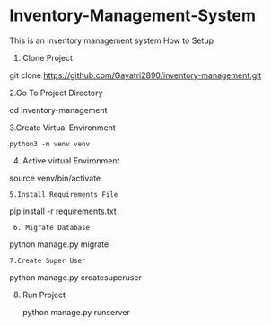 # Inventory-Management-System
This is an Inventory management system 
How to Setup
1. Clone Project
   
 git clone https://github.com/Gayatri2890/inventory-management.git

   2.Go To Project Directory
   
   cd inventory-management


   
 3.Create Virtual Environment
 
    python3 -m venv venv


    
   4. Active virtual Environment
   
source venv/bin/activate




    5.Install Requirements File
    
pip install -r requirements.txt

     6. Migrate Database
     
python manage.py migrate

    7.Create Super User
    
python manage.py createsuperuser

8. Run Project

   python manage.py runserver
